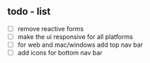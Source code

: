 ## todo - list

- [ ] remove reactive forms
- [ ] make the ui responsive for all platforms
- [ ] for web and mac/windows add top nav bar
- [ ] add icons for bottom nav bar
